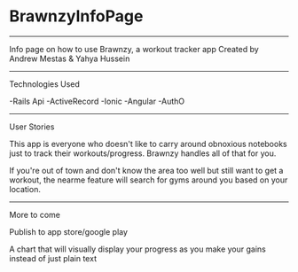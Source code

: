 # BrawnzyInfoPage
----------------------------------------------------
Info page on how to use Brawnzy, a workout tracker app
Created by Andrew Mestas & Yahya Hussein

-------------------------------------------
Technologies Used

-Rails Api
-ActiveRecord
-Ionic
-Angular
-AuthO

--------------------------------------------
User Stories 

This app is everyone who doesn't like to carry around obnoxious notebooks just to track their workouts/progress. Brawnzy handles all of that for you.

If you're out of town and don't know the area too well but still want to get a workout, the nearme feature will search for gyms around you based on your location.

---------------------------------------------
More to come

Publish to app store/google play

A chart that will visually display your progress as you make your gains instead of just plain text

